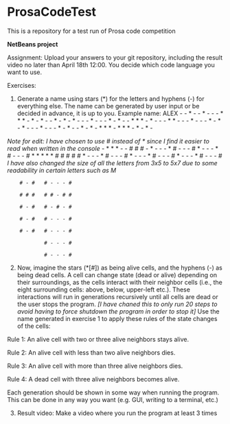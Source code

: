 # ProsaCodeTest
This is a repository for a test run of Prosa code competition

**NetBeans project**



Assignment: 
Upload your answers to your git repository, including the result video no later than April 18th 12:00.
You decide which code language you want to use.



Exercises:
1. Generate a name using stars (*) for the letters and hyphens (-) for everything else. The name can be
generated by user input or be decided in advance, it is up to you.
Example name: ALEX
        - - * - - * - - - * * * - * - * -
        - * - * - * - - - * - - - * - * -
        - * * * - * - - - * * - - - * - -
        - * - * - * - - - * - - - * - * -
        - * - * - * * * - * * * - * - * -

_Note for edit: I have chosen to use # instead of * since I find it easier to read when written in the console_
        - * * * -   - # # # -
        * - - - *   # - - - #
        * - - - *   # - - - #
        * * * * *   # # # # #
        * - - - *   # - - - #
        * - - - *   # - - - #
        * - - - *   # - - - #
_I have also changed the size of all the letters from 3x5 to 5x7 due to some readability in certain letters such as M_

        # - #   # - - - #
        
        # # #   # # - # #
        
        # - #   # - # - #
        
        # - #   # - - - #
        
        # - #   # - - - #
        
                # - - - #
                
                # - - - #



2. Now, imagine the stars (*[#]) as being alive cells, and the hyphens (-) as being dead cells. A cell can
change state (dead or alive) depending on their surroundings, as the cells interact with their
neighbor cells (i.e., the eight surrounding cells: above, below, upper-left etc.). These interactions will
run in generations recursively until all cells are dead or the user stops the program. 
_[I have chaned this to only run 20 steps to avoid having to force shutdown the program in order to stop it]_
Use the name generated in exercise 1 to apply these rules of the state changes of the cells:

Rule 1: An alive cell with two or three alive neighbors stays alive.

Rule 2: An alive cell with less than two alive neighbors dies.

Rule 3: An alive cell with more than three alive neighbors dies.

Rule 4: A dead cell with three alive neighbors becomes alive.


Each generation should be shown in some way when running the program. This can be done in any
way you want (e.g. GUI, writing to a terminal, etc.)



3. Result video: Make a video where you run the program at least 3 times
